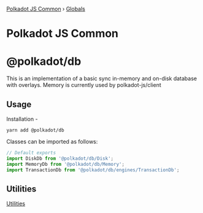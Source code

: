 [Polkadot JS Common](README.md) › [Globals](globals.md)

# Polkadot JS Common

# @polkadot/db

This is an implementation of a basic sync in-memory and on-disk database with overlays. Memory is currently used by polkadot-js/client

## Usage

Installation -

```
yarn add @polkadot/db
```

Classes can be imported as follows:

```js
// Default exports
import DiskDb from '@polkadot/db/Disk';
import MemoryDb from '@polkadot/db/Memory';
import TransactionDb from '@polkadot/db/engines/TransactionDb';
```

## Utilities

[Utilities](SUMMARY.md)
